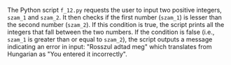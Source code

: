 The Python script `f_12.py` requests the user to input two positive integers, `szam_1` and `szam_2`. It then checks if the first number (`szam_1`) is lesser than the second number (`szam_2`). If this condition is true, the script prints all the integers that fall between the two numbers. If the condition is false (i.e., `szam_1` is greater than or equal to `szam_2`), the script outputs a message indicating an error in input: "Rosszul adtad meg" which translates from Hungarian as "You entered it incorrectly".